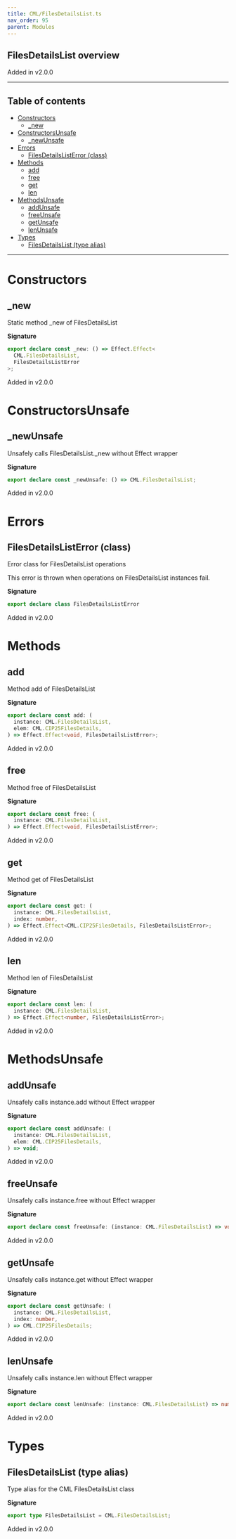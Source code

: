 ```yaml
---
title: CML/FilesDetailsList.ts
nav_order: 95
parent: Modules
---
```


## FilesDetailsList overview

Added in v2.0.0

---

<h2 class="text-delta">Table of contents</h2>

- [Constructors](#constructors)
  - [\_new](#_new)
- [ConstructorsUnsafe](#constructorsunsafe)
  - [\_newUnsafe](#_newunsafe)
- [Errors](#errors)
  - [FilesDetailsListError (class)](#filesdetailslisterror-class)
- [Methods](#methods)
  - [add](#add)
  - [free](#free)
  - [get](#get)
  - [len](#len)
- [MethodsUnsafe](#methodsunsafe)
  - [addUnsafe](#addunsafe)
  - [freeUnsafe](#freeunsafe)
  - [getUnsafe](#getunsafe)
  - [lenUnsafe](#lenunsafe)
- [Types](#types)
  - [FilesDetailsList (type alias)](#filesdetailslist-type-alias)

---

# Constructors

## \_new

Static method \_new of FilesDetailsList

**Signature**

```ts
export declare const _new: () => Effect.Effect<
  CML.FilesDetailsList,
  FilesDetailsListError
>;
```

Added in v2.0.0

# ConstructorsUnsafe

## \_newUnsafe

Unsafely calls FilesDetailsList.\_new without Effect wrapper

**Signature**

```ts
export declare const _newUnsafe: () => CML.FilesDetailsList;
```

Added in v2.0.0

# Errors

## FilesDetailsListError (class)

Error class for FilesDetailsList operations

This error is thrown when operations on FilesDetailsList instances fail.

**Signature**

```ts
export declare class FilesDetailsListError
```

Added in v2.0.0

# Methods

## add

Method add of FilesDetailsList

**Signature**

```ts
export declare const add: (
  instance: CML.FilesDetailsList,
  elem: CML.CIP25FilesDetails,
) => Effect.Effect<void, FilesDetailsListError>;
```

Added in v2.0.0

## free

Method free of FilesDetailsList

**Signature**

```ts
export declare const free: (
  instance: CML.FilesDetailsList,
) => Effect.Effect<void, FilesDetailsListError>;
```

Added in v2.0.0

## get

Method get of FilesDetailsList

**Signature**

```ts
export declare const get: (
  instance: CML.FilesDetailsList,
  index: number,
) => Effect.Effect<CML.CIP25FilesDetails, FilesDetailsListError>;
```

Added in v2.0.0

## len

Method len of FilesDetailsList

**Signature**

```ts
export declare const len: (
  instance: CML.FilesDetailsList,
) => Effect.Effect<number, FilesDetailsListError>;
```

Added in v2.0.0

# MethodsUnsafe

## addUnsafe

Unsafely calls instance.add without Effect wrapper

**Signature**

```ts
export declare const addUnsafe: (
  instance: CML.FilesDetailsList,
  elem: CML.CIP25FilesDetails,
) => void;
```

Added in v2.0.0

## freeUnsafe

Unsafely calls instance.free without Effect wrapper

**Signature**

```ts
export declare const freeUnsafe: (instance: CML.FilesDetailsList) => void;
```

Added in v2.0.0

## getUnsafe

Unsafely calls instance.get without Effect wrapper

**Signature**

```ts
export declare const getUnsafe: (
  instance: CML.FilesDetailsList,
  index: number,
) => CML.CIP25FilesDetails;
```

Added in v2.0.0

## lenUnsafe

Unsafely calls instance.len without Effect wrapper

**Signature**

```ts
export declare const lenUnsafe: (instance: CML.FilesDetailsList) => number;
```

Added in v2.0.0

# Types

## FilesDetailsList (type alias)

Type alias for the CML FilesDetailsList class

**Signature**

```ts
export type FilesDetailsList = CML.FilesDetailsList;
```

Added in v2.0.0
